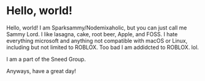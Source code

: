 # Hello, world!

Hello, world! I am Sparksammy/Nodemixaholic, but you can just call me Sammy Lord. I like lasagna, cake, root beer, Apple, and FOSS. I hate everything microsoft and anything not compatible with macOS or Linux, including but not limited to ROBLOX. Too bad I am addidcted to ROBLOX. lol.

I am a part of the Sneed Group.

Anyways, have a great day!
